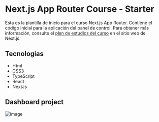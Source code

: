 # Next.js App Router Course - Starter

Esta es la plantilla de inicio para el curso Next.js App Router. Contiene el código inicial para la aplicación del panel de control.
Para obtener más información, consulte el [plan de estudios del curso](https://nextjs.org/learn) en el sitio web de Next.js.

## Tecnologias
- Html
- CSS3
- TypeScript
- React
- NextJs

## Dashboard project
![image](https://github.com/ztevenx100/nextjs_first-project/assets/50757337/0f5e42ef-ad6e-4809-81e9-7b4d1523e9ed)
